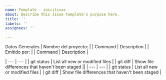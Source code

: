 ```yaml
---
name: Template - inicitivas
about: Describe this issue template's purpose here.
title: ''
labels: ''
assignees: ''

---
```


Datos Generales
| Nombre del proyecto: | | Command | Description |
| Emitido por: | | Command | Description |

| --- | --- |
| git status | List all new or modified files |
| git diff | Show file differences that haven't been staged ||
| --- | --- |
| git status | List all new or modified files |
| git diff | Show file differences that haven't been staged |

